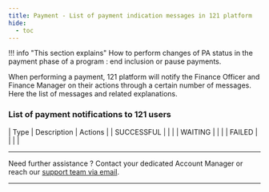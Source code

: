 ```yaml
---
title: Payment - List of payment indication messages in 121 platform
hide:
  - toc
---
```


!!! info "This section explains"
    How to perform changes of PA status in the payment phase of a program : end inclusion or pause payments.

When performing a payment, 121 platform will notify the Finance Officer and Finance Manager on their actions through a certain number of messages. Here the list of messages and related explanations.


### **List of payment notifications to 121 users**

| Type | Description | Actions |
| SUCCESSFUL | | |
| WAITING | | |
| FAILED | | |
| 

___
Need further assistance ? Contact your dedicated Account Manager or reach our <a href="mailto:support@121.global">support team via email</a>.
___
